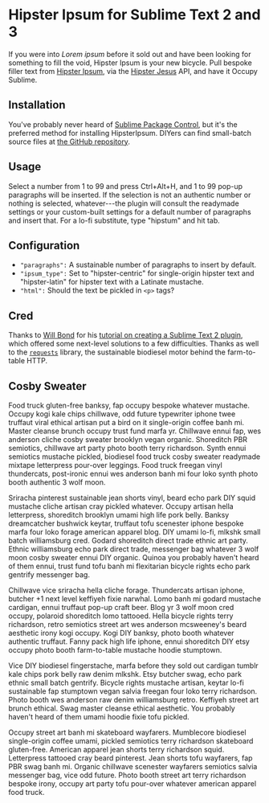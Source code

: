 Hipster Ipsum for Sublime Text 2 and 3
================================
If you were into _Lorem ipsum_ before it sold out and have been looking for something to fill the void, Hipster Ipsum is your new bicycle. Pull bespoke filler text from [Hipster Ipsum](http://hipsteripsum.me), via the [Hipster Jesus](http://hipsterjesus.com) API, and have it Occupy Sublime.


Installation
------------
You've probably never heard of [Sublime Package Control](http://wbond.net/sublime_packages/package_control), but it's the preferred method for installing HipsterIpsum. DIYers can find small-batch source files at [the GitHub repository](http://github.com/phyllisstein/HipsterIpsum).


Usage
-----
Select a number from 1 to 99 and press Ctrl+Alt+H, and 1 to 99 pop-up paragraphs will be inserted. If the selection is not an authentic number or nothing is selected, whatever---the plugin will consult the readymade settings or your custom-built settings for a default number of paragraphs and insert that. For a lo-fi substitute, type "hipstum" and hit tab.


Configuration
-------------
* `"paragraphs":` A sustainable number of paragraphs to insert by default.
* `"ipsum_type":` Set to "hipster-centric" for single-origin hipster text and "hipster-latin" for hipster text with a Latinate mustache.
* `"html":` Should the text be pickled in `<p>` tags?


Cred
----
Thanks to [Will Bond](http://wbond.net) for his [tutorial on creating a Sublime Text 2 plugin](http://net.tutsplus.com/tutorials/python-tutorials/how-to-create-a-sublime-text-2-plugin/), which offered some next-level solutions to a few difficulties. Thanks as well to the [`requests`](http://docs.python-requests.org/en/latest/) library, the sustainable biodiesel motor behind the farm-to-table HTTP.


Cosby Sweater
-------------
Food truck gluten-free banksy, fap occupy bespoke whatever mustache.  Occupy kogi kale chips chillwave, odd future typewriter iphone twee truffaut viral ethical artisan put a bird on it single-origin coffee banh mi.  Master cleanse brunch occupy trust fund marfa yr.  Chillwave ennui fap, wes anderson cliche cosby sweater brooklyn vegan organic.  Shoreditch PBR semiotics, chillwave art party photo booth terry richardson.  Synth ennui semiotics mustache pickled, biodiesel food truck cosby sweater readymade mixtape letterpress pour-over leggings.  Food truck freegan vinyl thundercats, post-ironic ennui wes anderson banh mi four loko synth photo booth authentic 3 wolf moon.

Sriracha pinterest sustainable jean shorts vinyl, beard echo park DIY squid mustache cliche artisan cray pickled whatever.  Occupy artisan hella letterpress, shoreditch brooklyn umami high life pork belly.  Banksy dreamcatcher bushwick keytar, truffaut tofu scenester iphone bespoke marfa four loko forage american apparel blog.  DIY umami lo-fi, mlkshk small batch williamsburg cred.  Godard shoreditch direct trade  ethnic art party.  Ethnic williamsburg echo park direct trade, messenger bag whatever 3 wolf moon cosby sweater ennui DIY organic.  Quinoa you probably haven't heard of them ennui, trust fund tofu banh mi flexitarian bicycle rights echo park gentrify messenger bag.

Chillwave vice sriracha hella cliche forage.  Thundercats artisan iphone, butcher +1 next level keffiyeh fixie narwhal.  Lomo banh mi godard mustache cardigan, ennui truffaut pop-up craft beer.  Blog yr 3 wolf moon cred occupy, polaroid shoreditch lomo tattooed.  Hella bicycle rights terry richardson, retro semiotics street art wes anderson mcsweeney's beard aesthetic irony kogi occupy.  Kogi DIY banksy, photo booth whatever authentic truffaut.  Fanny pack high life iphone, ennui shoreditch DIY etsy occupy photo booth farm-to-table mustache hoodie stumptown.

Vice DIY biodiesel fingerstache, marfa before they sold out cardigan tumblr kale chips pork belly raw denim mlkshk.  Etsy butcher swag, echo park ethnic small batch gentrify.  Bicycle rights mustache artisan, keytar lo-fi sustainable fap stumptown vegan salvia freegan four loko terry richardson.  Photo booth wes anderson raw denim williamsburg retro.  Keffiyeh street art brunch ethical.  Swag master cleanse ethical aesthetic.  You probably haven't heard of them umami hoodie fixie tofu pickled.

Occupy street art banh mi skateboard wayfarers.  Mumblecore biodiesel single-origin coffee umami, pickled semiotics terry richardson skateboard gluten-free.  American apparel jean shorts terry richardson squid.  Letterpress tattooed cray beard pinterest.  Jean shorts tofu wayfarers, fap PBR swag banh mi.  Organic chillwave scenester wayfarers semiotics salvia messenger bag, vice odd future.  Photo booth street art terry richardson bespoke irony, occupy art party tofu pour-over whatever american apparel food truck.
